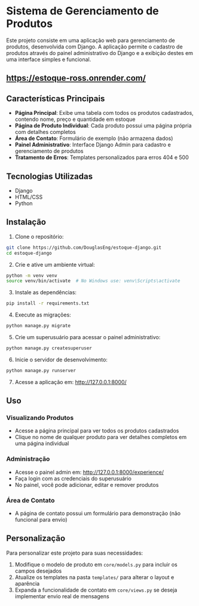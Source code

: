 # Sistema de Gerenciamento de Produtos
Este projeto consiste em uma aplicação web para gerenciamento de produtos, desenvolvida com Django. A aplicação permite o cadastro de produtos através do painel administrativo do Django e a exibição destes em uma interface simples e funcional.

## https://estoque-ross.onrender.com/

## Características Principais
- **Página Principal**: Exibe uma tabela com todos os produtos cadastrados, contendo nome, preço e quantidade em estoque
- **Página de Produto Individual**: Cada produto possui uma página própria com detalhes completos
- **Área de Contato**: Formulário de exemplo (não armazena dados)
- **Painel Administrativo**: Interface Django Admin para cadastro e gerenciamento de produtos
- **Tratamento de Erros**: Templates personalizados para erros 404 e 500
## Tecnologias Utilizadas
- Django
- HTML/CSS
- Python
## Instalação
1. Clone o repositório:
```bash
git clone https://github.com/DouglasEng/estoque-django.git
cd estoque-django
```
2. Crie e ative um ambiente virtual:
```bash
python -m venv venv
source venv/bin/activate  # No Windows use: venv\Scripts\activate
```
3. Instale as dependências:
```bash
pip install -r requirements.txt
```
4. Execute as migrações:
```bash
python manage.py migrate
```
5. Crie um superusuário para acessar o painel administrativo:
```bash
python manage.py createsuperuser
```
6. Inicie o servidor de desenvolvimento:
```bash
python manage.py runserver
```
7. Acesse a aplicação em: http://127.0.0.1:8000/
## Uso
### Visualizando Produtos
- Acesse a página principal para ver todos os produtos cadastrados
- Clique no nome de qualquer produto para ver detalhes completos em uma página individual
### Administração
- Acesse o painel admin em: http://127.0.0.1:8000/experience/
- Faça login com as credenciais do superusuário
- No painel, você pode adicionar, editar e remover produtos
### Área de Contato
- A página de contato possui um formulário para demonstração (não funcional para envio)

## Personalização
Para personalizar este projeto para suas necessidades:
1. Modifique o modelo de produto em `core/models.py` para incluir os campos desejados
2. Atualize os templates na pasta `templates/` para alterar o layout e aparência
3. Expanda a funcionalidade de contato em `core/views.py` se deseja implementar envio real de mensagens

